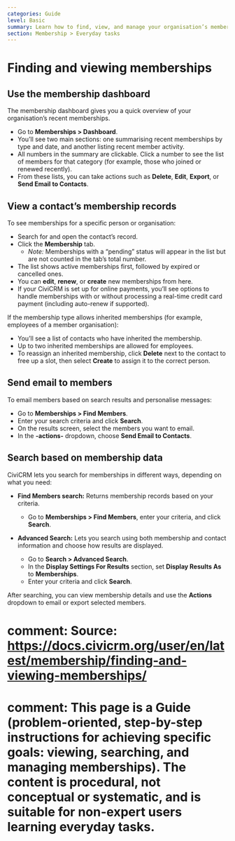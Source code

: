 ```yaml
---
categories: Guide
level: Basic
summary: Learn how to find, view, and manage your organisation’s membership records in CiviCRM using the dashboard, contact records, and search tools.
section: Membership > Everyday tasks
---
```


# Finding and viewing memberships

## Use the membership dashboard

The membership dashboard gives you a quick overview of your organisation’s recent memberships.

- Go to **Memberships > Dashboard**.
- You’ll see two main sections: one summarising recent memberships by type and date, and another listing recent member activity.
- All numbers in the summary are clickable. Click a number to see the list of members for that category (for example, those who joined or renewed recently).
- From these lists, you can take actions such as **Delete**, **Edit**, **Export**, or **Send Email to Contacts**.

## View a contact’s membership records

To see memberships for a specific person or organisation:

- Search for and open the contact’s record.
- Click the **Membership** tab.
    - *Note:* Memberships with a “pending” status will appear in the list but are not counted in the tab’s total number.
- The list shows active memberships first, followed by expired or cancelled ones.
- You can **edit**, **renew**, or **create** new memberships from here.
- If your CiviCRM is set up for online payments, you’ll see options to handle memberships with or without processing a real-time credit card payment (including auto-renew if supported).

If the membership type allows inherited memberships (for example, employees of a member organisation):

- You’ll see a list of contacts who have inherited the membership.
- Up to two inherited memberships are allowed for employees.
- To reassign an inherited membership, click **Delete** next to the contact to free up a slot, then select **Create** to assign it to the correct person.

## Send email to members

To email members based on search results and personalise messages:

- Go to **Memberships > Find Members**.
- Enter your search criteria and click **Search**.
- On the results screen, select the members you want to email.
- In the **-actions-** dropdown, choose **Send Email to Contacts**.

## Search based on membership data

CiviCRM lets you search for memberships in different ways, depending on what you need:

- **Find Members search:** Returns membership records based on your criteria.
    - Go to **Memberships > Find Members**, enter your criteria, and click **Search**.

- **Advanced Search:** Lets you search using both membership and contact information and choose how results are displayed.
    - Go to **Search > Advanced Search**.
    - In the **Display Settings For Results** section, set **Display Results As** to **Memberships**.
    - Enter your criteria and click **Search**.

After searching, you can view membership details and use the **Actions** dropdown to email or export selected members.

# comment: Source: https://docs.civicrm.org/user/en/latest/membership/finding-and-viewing-memberships/
# comment: This page is a Guide (problem-oriented, step-by-step instructions for achieving specific goals: viewing, searching, and managing memberships). The content is procedural, not conceptual or systematic, and is suitable for non-expert users learning everyday tasks.